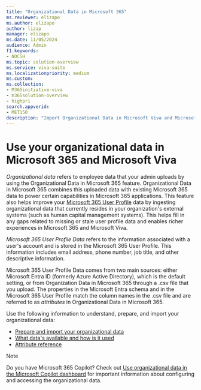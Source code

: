```yaml
---
title: "Organizational Data in Microsoft 365"
ms.reviewer: elizapo
ms.author: elizapo
author: lizap
manager: elizapo
ms.date: 11/05/2024
audience: Admin
f1.keywords:
- NOCSH
ms.topic: solution-overview
ms.service: viva-suite
ms.localizationpriority: medium
ms.custom:
ms.collection:  
- M365initiative-viva
- m365solution-overview
- highpri
search.appverid:
- MET150
description: "Import Organizational Data in Microsoft Viva and Microsoft 365"
---
```

# Use your organizational data in Microsoft 365 and Microsoft Viva

*Organizational data* refers to employee data that your admin uploads by using the Organizational Data in Microsoft 365 feature. Organizational Data in Microsoft 365 combines this uploaded data with existing Microsoft 365 data to power certain capabilities in Microsoft 365 applications. This feature also helps improve your [Microsoft 365 User Profile](/graph/api/resources/profile?view=graph-rest-beta&preserve-view=true) data by ingesting organizational data that currently resides in your organization's external systems (such as human capital management systems). This helps fill in any gaps related to missing or stale user profile data and enables richer experiences in Microsoft 365 and Microsoft Viva.

*Microsoft 365 User Profile Data* refers to the information associated with a user's account and is stored in the Microsoft 365 User Profile. This information includes email address, phone number, job title, and other descriptive information.

Microsoft 365 User Profile Data comes from two main sources: either Microsoft Entra ID (formerly Azure Active Directory), which is the default setting, or from Organization Data in Microsoft 365 through a .csv file that you upload. The properties in the Microsoft Entra schema and in the Microsoft 365 User Profile match the column names in the .csv file and are referred to as *attributes* in Organizational Data in Microsoft 365. 

Use the following information to understand, prepare, and import your organizational data:


- [Prepare and import your organizational data](import-orgdata.md)
- [What data's available and how is it used](understand-orgdata.md)
- [Attribute reference](orgdata-attributes.md)

> [!NOTE]
> Do you have Microsoft 365 Copilot? Check out [Use organizational data in the Microsoft Copilot dashboard](organizational-data-copilot.md) for important information about configuring and accessing the organizational data.